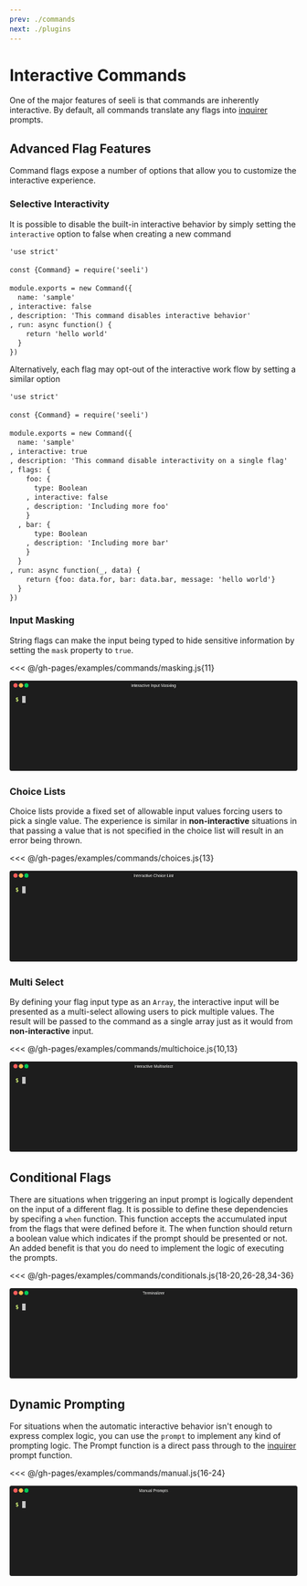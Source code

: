 ```yaml
---
prev: ./commands
next: ./plugins
---
```


# Interactive Commands

One of the major features of seeli is that commands are inherently interactive.
By default, all commands translate any flags into [inquirer][] prompts.

## Advanced Flag Features

Command flags expose a number of options that allow you to customize the
interactive experience.

### Selective Interactivity

It is possible to disable the built-in interactive behavior by simply setting
the `interactive` option to false when creating a new command

```javascript{7}
'use strict'

const {Command} = require('seeli')

module.exports = new Command({
  name: 'sample'
, interactive: false
, description: 'This command disables interactive behavior'
, run: async function() {
    return 'hello world'
  }
})
```

Alternatively, each flag may opt-out of the interactive work flow by setting a similar option


```javascript{12}
'use strict'

const {Command} = require('seeli')

module.exports = new Command({
  name: 'sample'
, interactive: true
, description: 'This command disable interactivity on a single flag'
, flags: {
    foo: {
      type: Boolean
    , interactive: false
    , description: 'Including more foo'
    }
  , bar: {
      type: Boolean
    , description: 'Including more bar'
    }
  }
, run: async function(_, data) {
    return {foo: data.for, bar: data.bar, message: 'hello world'}
  }
})
```

### Input Masking

String flags can make the input being typed to hide sensitive information by
setting the `mask` property to `true`.

<<< @/gh-pages/examples/commands/masking.js{11}

![masking](../assets/img/guides/interactive-masking.gif)

### Choice Lists

Choice lists provide a fixed set of allowable input values forcing users to pick a single value.
The experience is similar in **non-interactive** situations in that passing a value that is not specified
in the choice list will result in an error being thrown.

<<< @/gh-pages/examples/commands/choices.js{13}

![choices](../assets/img/guides/interactive-choices.gif)

### Multi Select

By defining your flag input type as an `Array`, the interactive input will
be presented as a multi-select allowing users to pick multiple values.
The result will be passed to the command as a single array just as it would from
**non-interactive** input.

<<< @/gh-pages/examples/commands/multichoice.js{10,13}

![multiple choice](../assets/img/guides/interactive-multichoice.gif)

## Conditional Flags

There are situations when triggering an input prompt is logically dependent on
the input of a different flag. It is possible to define these dependencies by
specifing a `when` function. This function accepts the accumulated input from
the flags that were defined before it. The when function should return a boolean
value which indicates if the prompt should be presented or not. An added benefit
is that you do need to implement the logic of executing the prompts.

<<< @/gh-pages/examples/commands/conditionals.js{18-20,26-28,34-36}

![conditional](../assets/img/guides/interactive-conditional.gif)

## Dynamic Prompting

For situations when the automatic interactive behavior isn't enough to express
complex logic, you can use the `prompt` to implement any kind of prompting logic.
The Prompt function is a direct pass through to the [inquirer][] prompt function.

<<< @/gh-pages/examples/commands/manual.js{16-24}

![manual prompts](../assets/img/guides/interactive-manual.gif)

[inquirer]: https://www.npmjs.com/package/inquirer
